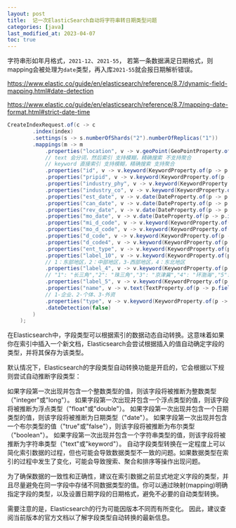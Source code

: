 ```yaml
---
layout: post
title:  记一次ElasticSearch自动将字符串转日期类型问题
categories: [java]
last_modified_at: 2023-04-07
toc: true
---
```


字符串形如年月格式，`2021-12`、`2021-55`，
若第一条数据满足日期格式，则mapping会被处理为`date`类型，再入库`2021-55`就会报日期解析错误。

https://www.elastic.co/guide/en/elasticsearch/reference/8.7/dynamic-field-mapping.html#date-detection

https://www.elastic.co/guide/en/elasticsearch/reference/8.7/mapping-date-format.html#strict-date-time

```java
CreateIndexRequest.of(c -> c
        .index(index)
        .settings(s -> s.numberOfShards("2").numberOfReplicas("1"))
        .mappings(m -> m
            .properties("location", v -> v.geoPoint(GeoPointProperty.of(p -> p.ignoreZValue(true))))
            // text 会分词，然后索引 支持模糊，精确搜索 不支持聚合
            // keyword 直接索引 支持模糊，精确搜索 支持聚合
            .properties("id", v -> v.keyword(KeywordProperty.of(p -> p.index(true))))
            .properties("pripid", v -> v.keyword(KeywordProperty.of(p -> p.index(true))))
            .properties("industry_phy", v -> v.keyword(KeywordProperty.of(p -> p.index(true))))
            .properties("industry_co", v -> v.keyword(KeywordProperty.of(p -> p.index(true))))
            .properties("est_date", v -> v.date(DateProperty.of(p -> p.index(true))))
            .properties("can_date", v -> v.date(DateProperty.of(p -> p.index(true))))
            .properties("rev_date", v -> v.date(DateProperty.of(p -> p.index(true))))
            .properties("mo_date", v -> v.date(DateProperty.of(p -> p.index(true))))
            .properties("mi_d_code", v -> v.keyword(KeywordProperty.of(p -> p.index(true))))
            .properties("mo_d_code", v -> v.keyword(KeywordProperty.of(p -> p.index(true))))
            .properties("d_code", v -> v.keyword(KeywordProperty.of(p -> p.index(true))))
            .properties("d_code4", v -> v.keyword(KeywordProperty.of(p -> p.index(true))))
            .properties("ent_type", v -> v.keyword(KeywordProperty.of(p -> p.index(true))))
            .properties("label_10", v -> v.keyword(KeywordProperty.of(p -> p.index(true))))
            // 1：东部地区，2：中部地区，3-西部地区，4：东北地区
            .properties("label_4", v -> v.keyword(KeywordProperty.of(p -> p.index(true))))
            // "1": "长三角","2": "珠三角","3": "京津冀","4": "环渤海","5": "中原经济区"
            .properties("label_5", v -> v.keyword(KeywordProperty.of(p -> p.index(true))))
            .properties("name", v -> v.text(TextProperty.of(p -> p.fielddata(true))))
            // 1-企业、2-个体、3-外资
            .properties("type", v -> v.keyword(KeywordProperty.of(p -> p.index(true))))
            .dateDetection(false)
        )
    );
```

在Elasticsearch中，字段类型可以根据索引的数据动态自动转换。这意味着如果你在索引中插入一个新文档，Elasticsearch会尝试根据插入的值自动确定字段的类型，并将其保存为该类型。

默认情况下，Elasticsearch的字段类型自动转换功能是开启的，它会根据以下规则尝试自动推断字段类型：

如果字段第一次出现并包含一个整数类型的值，则该字段将被推断为整数类型（"integer"或"long"）。
如果字段第一次出现并包含一个浮点类型的值，则该字段将被推断为浮点类型（"float"或"double"）。
如果字段第一次出现并包含一个日期类型的值，则该字段将被推断为日期类型（"date"）。
如果字段第一次出现并包含一个布尔类型的值（"true"或"false"），则该字段将被推断为布尔类型（"boolean"）。
如果字段第一次出现并包含一个字符串类型的值，则该字段将被推断为字符串类型（"text"或"keyword"）。
自动字段类型转换在一定程度上可以简化索引数据的过程，但也可能会导致数据类型不一致的问题。如果数据类型在索引的过程中发生了变化，可能会导致搜索、聚合和排序等操作出现问题。

为了确保数据的一致性和正确性，建议在索引数据之前显式地定义字段的类型，并且尽量避免在同一字段中存储不同数据类型的值。你可以通过映射(mapping)明确指定字段的类型，以及设置日期字段的日期格式，避免不必要的自动类型转换。

需要注意的是，Elasticsearch的行为可能因版本不同而有所变化。
因此，建议查阅当前版本的官方文档以了解字段类型自动转换的最新信息。
